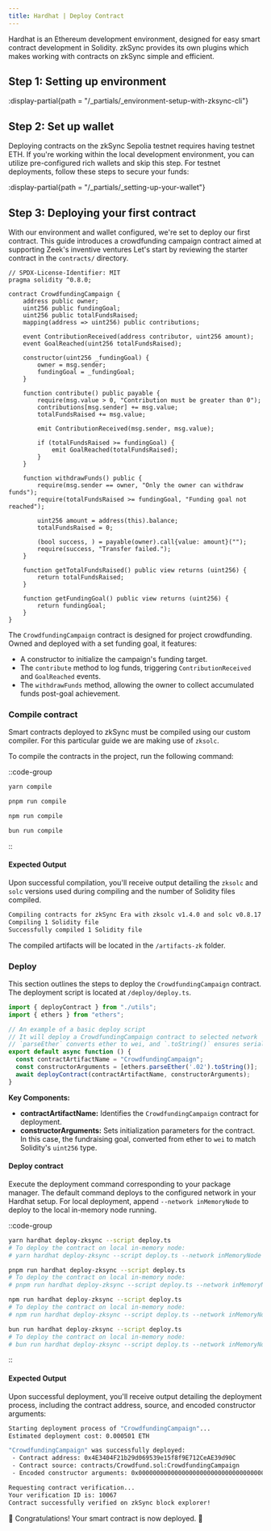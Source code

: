 ```yaml
---
title: Hardhat | Deploy Contract
---
```


Hardhat is an Ethereum development environment, designed for easy smart contract development in Solidity.
zkSync provides its own plugins which makes working with contracts on zkSync simple and efficient.

## Step 1: Setting up environment
:display-partial{path = "/_partials/_environment-setup-with-zksync-cli"}

## Step 2: Set up wallet

Deploying contracts on the zkSync Sepolia testnet requires having testnet ETH.
If you're working within the local development environment,
you can utilize pre-configured rich wallets and skip this step.
For testnet deployments, follow these steps to secure your funds:

:display-partial{path = "/_partials/_setting-up-your-wallet"}

## Step 3: Deploying your first contract

With our environment and wallet configured, we're set to deploy our first contract. This guide
introduces a crowdfunding campaign contract aimed at supporting Zeek's inventive ventures
Let's start by reviewing the starter contract in the `contracts/` directory.

```solidity
// SPDX-License-Identifier: MIT
pragma solidity ^0.8.0;

contract CrowdfundingCampaign {
    address public owner;
    uint256 public fundingGoal;
    uint256 public totalFundsRaised;
    mapping(address => uint256) public contributions;

    event ContributionReceived(address contributor, uint256 amount);
    event GoalReached(uint256 totalFundsRaised);

    constructor(uint256 _fundingGoal) {
        owner = msg.sender;
        fundingGoal = _fundingGoal;
    }

    function contribute() public payable {
        require(msg.value > 0, "Contribution must be greater than 0");
        contributions[msg.sender] += msg.value;
        totalFundsRaised += msg.value;

        emit ContributionReceived(msg.sender, msg.value);

        if (totalFundsRaised >= fundingGoal) {
            emit GoalReached(totalFundsRaised);
        }
    }

    function withdrawFunds() public {
        require(msg.sender == owner, "Only the owner can withdraw funds");
        require(totalFundsRaised >= fundingGoal, "Funding goal not reached");

        uint256 amount = address(this).balance;
        totalFundsRaised = 0;

        (bool success, ) = payable(owner).call{value: amount}("");
        require(success, "Transfer failed.");
    }

    function getTotalFundsRaised() public view returns (uint256) {
        return totalFundsRaised;
    }

    function getFundingGoal() public view returns (uint256) {
        return fundingGoal;
    }
}
```

The `CrowdfundingCampaign` contract is designed for project crowdfunding.
Owned and deployed with a set funding goal, it features:

- A constructor to initialize the campaign's funding target.
- The `contribute` method to log funds, triggering `ContributionReceived` and `GoalReached` events.
- The `withdrawFunds` method, allowing the owner to collect accumulated funds post-goal achievement.

### Compile contract

Smart contracts deployed to zkSync must be compiled using our custom compiler.
For this particular guide we are making use of `zksolc`.

To compile the contracts in the project, run the following command:

::code-group

```bash [yarn]
yarn compile
```

```bash [pnpm]
pnpm run compile
```

```bash [npm]
npm run compile
```

```bash [bun]
bun run compile
```

::

#### Expected Output

Upon successful compilation, you'll receive output detailing the
`zksolc` and `solc` versions used during compiling and the number
of Solidity files compiled.

```bash
Compiling contracts for zkSync Era with zksolc v1.4.0 and solc v0.8.17
Compiling 1 Solidity file
Successfully compiled 1 Solidity file
```

The compiled artifacts will be located in the `/artifacts-zk` folder.

### Deploy

This section outlines the steps to deploy the `CrowdfundingCampaign` contract.
The deployment script is located at `/deploy/deploy.ts`.

```typescript
import { deployContract } from "./utils";
import { ethers } from "ethers";

// An example of a basic deploy script
// It will deploy a CrowdfundingCampaign contract to selected network
// `parseEther` converts ether to wei, and `.toString()` ensures serialization compatibility.
export default async function () {
  const contractArtifactName = "CrowdfundingCampaign";
  const constructorArguments = [ethers.parseEther('.02').toString()];
  await deployContract(contractArtifactName, constructorArguments);
}
```

**Key Components:**

- **contractArtifactName:** Identifies the `CrowdfundingCampaign` contract for deployment.
- **constructorArguments:** Sets initialization parameters for the contract. In this case,
the fundraising goal, converted from ether to `wei` to match Solidity's `uint256` type.

#### Deploy contract
Execute the deployment command corresponding to your package manager. The default command
deploys to the configured network in your Hardhat setup. For local deployment, append
`--network inMemoryNode` to deploy to the local in-memory node running.

::code-group

```bash [yarn]
yarn hardhat deploy-zksync --script deploy.ts
# To deploy the contract on local in-memory node:
# yarn hardhat deploy-zksync --script deploy.ts --network inMemoryNode
```

```bash [pnpm]
pnpm run hardhat deploy-zksync --script deploy.ts
# To deploy the contract on local in-memory node:
# pnpm run hardhat deploy-zksync --script deploy.ts --network inMemoryNode
```

```bash [npm]
npm run hardhat deploy-zksync --script deploy.ts
# To deploy the contract on local in-memory node:
# npm run hardhat deploy-zksync --script deploy.ts --network inMemoryNode
```

```bash [bun]
bun run hardhat deploy-zksync --script deploy.ts
# To deploy the contract on local in-memory node:
# bun run hardhat deploy-zksync --script deploy.ts --network inMemoryNode
```

::

#### Expected Output

Upon successful deployment, you'll receive output detailing the deployment process,
including the contract address, source, and encoded constructor arguments:

```bash
Starting deployment process of "CrowdfundingCampaign"...
Estimated deployment cost: 0.000501 ETH

"CrowdfundingCampaign" was successfully deployed:
 - Contract address: 0x4E3404F21b29d069539e15f8f9E712CeAE39d90C
 - Contract source: contracts/Crowdfund.sol:CrowdfundingCampaign
 - Encoded constructor arguments: 0x00000000000000000000000000000000000000000000000000470de4df820000

Requesting contract verification...
Your verification ID is: 10067
Contract successfully verified on zkSync block explorer!
```

🥳 Congratulations! Your smart contract is now deployed. 🚀
